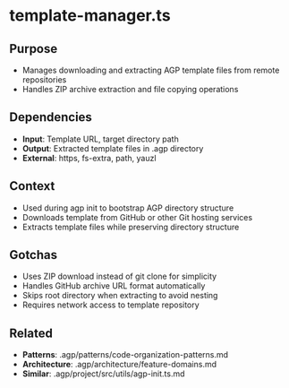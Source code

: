 # template-manager.ts

## Purpose
- Manages downloading and extracting AGP template files from remote repositories
- Handles ZIP archive extraction and file copying operations

## Dependencies
- **Input**: Template URL, target directory path
- **Output**: Extracted template files in .agp directory
- **External**: https, fs-extra, path, yauzl

## Context
- Used during agp init to bootstrap AGP directory structure
- Downloads template from GitHub or other Git hosting services
- Extracts template files while preserving directory structure

## Gotchas
- Uses ZIP download instead of git clone for simplicity
- Handles GitHub archive URL format automatically
- Skips root directory when extracting to avoid nesting
- Requires network access to template repository

## Related
- **Patterns**: .agp/patterns/code-organization-patterns.md
- **Architecture**: .agp/architecture/feature-domains.md
- **Similar**: .agp/project/src/utils/agp-init.ts.md
